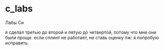 # c_labs
Лабы Си

я сделал третью до второй и пятую до четвертой, потому что мне они были проще.
если сплинт не работает, не ставь оценку пж: я попробую исправить.

